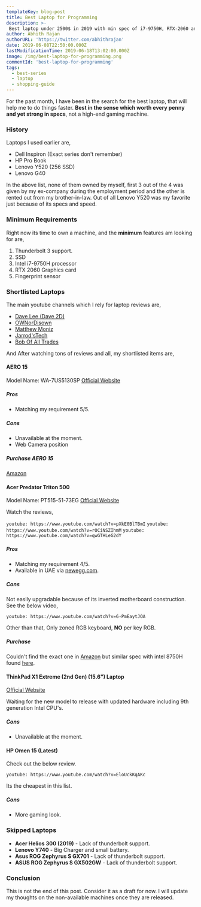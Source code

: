 ```yaml
---
templateKey: blog-post
title: Best Laptop for Programming
description: >-
 Best laptop under 2500$ in 2019 with min spec of i7-9750H, RTX-2060 and Thunderbolt 3 support.
author: Abhith Rajan
authorURL: 'https://twitter.com/abhithrajan'
date: 2019-06-08T22:50:00.000Z
lastModificationTime: 2019-06-18T13:02:00.000Z
image: /img/best-laptop-for-programming.png
commentId: 'best-laptop-for-programming'
tags:
  - best-series
  - laptop
  - shopping-guide
---
```


For the past month, I have been in the search for the best laptop, that will help me to do things faster. **Best in the sense which worth every penny and yet strong in specs**, not a high-end gaming machine.

### History

Laptops I used earlier are,

- Dell Inspiron (Exact series don't remember)
- HP Pro Book
- Lenovo Y520 (256 SSD)
- Lenovo G40

In the above list, none of them owned by myself, first 3 out of the 4 was given by my ex-company during the employment period and the other is rented out from my brother-in-law. Out of all Lenovo Y520 was my favorite just because of its specs and speed.

### Minimum Requirements

Right now its time to own a machine, and the **minimum** features am looking for are,

1. Thunderbolt 3 support.
2. SSD
3. Intel i7-9750H processor
4. RTX 2060 Graphics card
5. Fingerprint sensor

### Shortlisted Laptops

The main youtube channels which I rely for laptop reviews are,

- [Dave Lee (Dave 2D)](https://www.youtube.com/channel/UCVYamHliCI9rw1tHR1xbkfw)
- [OWNorDisown](https://www.youtube.com/channel/UCkTweJExGMqp3NLvzvOn-yg)
- [Matthew Moniz](https://www.youtube.com/channel/UCVlMUh4WsDQvOxCJJXmWwdw)
- [Jarrod'sTech](https://www.youtube.com/channel/UC2Rzju32yQPkQ7oIhmeuLwg)
- [Bob Of All Trades](https://www.youtube.com/user/satanjamez)

And After watching tons of reviews and all, my shortlisted items are,

#### AERO 15

Model Name: WA-7US5130SP
[Official Website](https://store.gigabyte.us/aero-15-oled-wa-7us5130sp-uhd-amoled-i7-9750h-nvidia-geforce-rtx-2060-gddr6-6gb-16gb-ram-512gb-m-2-pcie-ssd-win-10-pro-gaming-laptop/)

##### Pros

- Matching my requirement 5/5.

##### Cons

- Unavailable at the moment.
- Web Camera position

##### Purchase AERO 15
[Amazon](https://amzn.to/31FXy6U)

#### Acer Predator Triton 500

Model Name: PT515-51-73EG
[Official Website](https://www.acer.com/ac/en/US/content/predator-model/NH.Q50AA.003)

Watch the reviews,

`youtube: https://www.youtube.com/watch?v=pXkE0BlTBmI`
`youtube: https://www.youtube.com/watch?v=rOCiNSZIhmM`
`youtube: https://www.youtube.com/watch?v=qwGTHLeG2dY`

##### Pros

- Matching my requirement 4/5.
- Available in UAE via [newegg.com](https://www.newegg.com/global/ae-en/p/N82E16834316772?item=9SIA0ZX9AE2712&nm_mc=otc-hatch&cm_mmc=otc-hatch-_-notebooks-_-acer+america-_-9sia0zx9ae2712).

##### Cons

Not easily upgradable because of its inverted motherboard construction. See the below video,

`youtube: https://www.youtube.com/watch?v=6-PmEaytJOA`

Other than that, Only zoned RGB keyboard, **NO** per key RGB.

##### Purchase 

Couldn't find the exact one in [Amazon](https://amzn.to/2KrpHcz) but similar spec with intel 8750H found [here](https://amzn.to/2KrpHcz).

#### ThinkPad X1 Extreme (2nd Gen) (15.6") Laptop

[Official Website](https://www.lenovo.com/us/en/laptops/thinkpad/thinkpad-x/X1-Extreme-Gen-2/p/22TP2TXX1E2)

Waiting for the new model to release with updated hardware including 9th generation Intel CPU's.

##### Cons

- Unavailable at the moment.

#### HP Omen 15 (Latest)

Check out the below review.

`youtube: https://www.youtube.com/watch?v=EloUckKqAKc`

Its the cheapest in this list.

##### Cons

- More gaming look.

### Skipped Laptops

- **Acer Helios 300 (2019)** - Lack of thunderbolt support.
- **Lenovo Y740** - Big Charger and small battery.
- **Asus ROG Zephyrus S GX701** - Lack of thunderbolt support.
- **ASUS ROG Zephyrus S GX502GW** - Lack of thunderbolt support.

### Conclusion

This is not the end of this post. Consider it as a draft for now. I will update my thoughts on the non-available machines once they are released.
